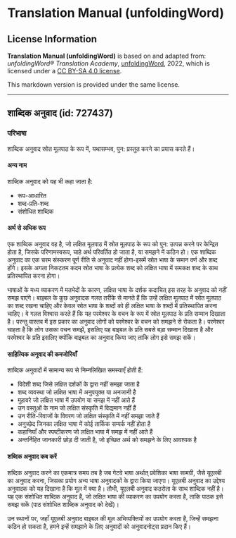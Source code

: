 # Translation Manual (unfoldingWord)

## License Information

**Translation Manual (unfoldingWord)** is based on and adapted from: _unfoldingWord® Translation Academy_, [unfoldingWord](https://unfoldingword.org/utw), 2022, which is licensed under a [CC BY-SA 4.0 license](https://creativecommons.org/licenses/by-sa/4.0/legalcode.en).

This markdown version is provided under the same license.



--------------------------------

## शाब्दिक अनुवाद (id: 727437)

### परिभाषा

शाब्दिक अनुवाद स्रोत मूलपाठ के रूप में, यथासम्भव, पुन: प्रस्तुत करने का प्रयास करते हैं।

#### अन्य नाम

शाब्दिक अनुवाद को यह भी कहा जाता है:

* रूप\-आधारित
* शब्द\-प्रति\-शब्द
* संशोधित शाब्दिक

#### अर्थ से अधिक रूप

एक शाब्दिक अनुवाद वह है, जो लक्षित मूलपाठ में स्रोत मूलपाठ के रूप को पुन: उत्पन्न करने पर केन्द्रित होता है, जिसके परिणामस्वरूप, चाहे अर्थ परिवर्तित हो जाता है, या समझने में कठिन हो। एक शाब्दिक अनुवाद का एक चरम संस्करण पूर्ण रीति से अनुवाद नहीं होगा\-इसमें स्रोत भाषा के समान वर्ण और शब्द होंगे। इसके अगला निकटतम कदम स्रोत भाषा के प्रत्येक शब्द को लक्षित भाषा में समकक्ष शब्द के साथ प्रतिस्थापित करना होगा।

भाषाओं के मध्य व्याकरण में मतभेदों के कारण, लक्षित भाषा के दर्शक कदाचित् इस तरह के अनुवाद को नहीं समझ पाएंगे। बाइबल के कुछ अनुवादक गलत तरीके से मानते हैं कि उन्हें लक्षित मूलपाठ में स्रोत मूलपाठ का शब्द रखना चाहिए और केवल स्रोत भाषा के शब्दों को ही लक्षित भाषा के शब्दों में प्रतिस्थापित करना चाहिए। वे गलत विश्वास करते हैं कि यह परमेश्वर के वचन के रूप में स्रोत मूलपाठ के प्रति सम्मान दिखाता है। परन्तु वास्तव में इस प्रकार का अनुवाद लोगों को परमेश्वर के वचन को समझने से रोकता है। परमेश्वर चाहता है कि लोग उसका वचन समझें, इसलिए यह बाइबल के प्रति सबसे बड़ा सम्मान दिखाता है और परमेश्वर के प्रति इसलिए क्योंकि बाइबल का अनुवाद किया जाए ताकि लोग इसे समझ सकें।

#### साहित्यिक अनुवाद की कमजोरियाँ

शाब्दिक अनुवादों में सामान्य रूप से निम्नलिखित समस्याएँ होती हैं:

* विदेशी शब्द जिसे लक्षित दर्शकों के द्वारा नहीं समझा जाता है
* शब्द व्यवस्था जो लक्षित भाषा में अनुपयुक्त या अनजानी है
* मुहावरे जो लक्षित भाषा में उपयोग या समझ में नहीं आते हैं
* उन वस्तुओं के नाम जो लक्षित संस्कृति में विद्यमान नहीं हैं
* उन रीति\-रिवाजों के विवरण जो लक्षित संस्कृति में नहीं समझा जाते हैं
* अनुच्छेद जिनका लक्षित भाषा में कोई तार्किक सम्पर्क नहीं होता है
* कहानियाँ और स्पष्टीकरण जो लक्षित भाषा में समझ में नहीं आते हैं
* अन्तर्निहित जानकारी छोड़ दी जाती है, जो इच्छित अर्थ को समझने के लिए आवश्यक है

#### शब्दिक अनुवाद कब करें

शब्दिक अनुवाद करने का एकमात्र समय तब है जब गेटवे भाषा अर्थात् प्रवेशिका भाषा सामग्री, जैसे यूएलबी का अनुवाद करना, जिसका प्रयोग अन्य भाषा अनुवादकों के द्वारा किया जाएगा। यूएलबी अनुवाद का उद्देश्य अनुवादक को यह दिखाना है कि मूल में क्या है। तौभी, यूएलबी अनुवाद कठरोता के साथ शाब्दिक नहीं है। यह एक संशोधित शाब्दिक अनुवाद है, जो लक्षित भाषा की व्याकरण का उपयोग करता है, ताकि पाठक इसे समझ सकें (पाठ संशोधित शाब्दिक अनुवाद को देखें)।

उन स्थानों पर, जहाँ यूएलबी अनुवाद बाइबल की मूल अभिव्यक्तियों का उपयोग करता है, जिन्हें समझना कठिन हो सकता है, हमने इन्हें समझाने के लिए अनुवादों को अनुवादनोट्स प्रदान किए हैं।


